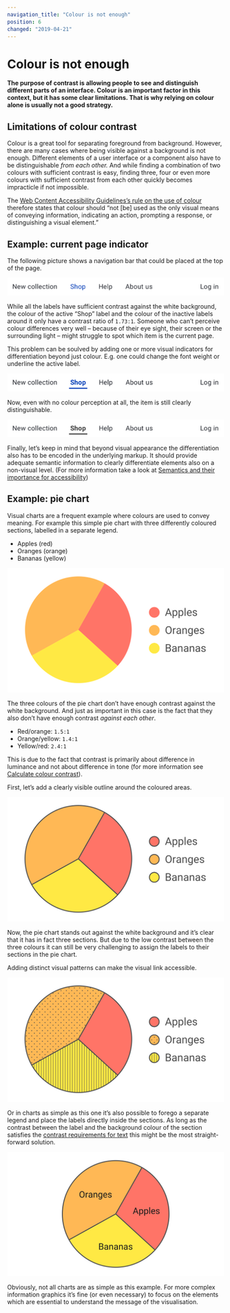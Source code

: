 ```yaml
---
navigation_title: "Colour is not enough"
position: 6
changed: "2019-04-21"
---
```


# Colour is not enough

**The purpose of contrast is allowing people to see and distinguish different parts of an interface. Colour is an important factor in this context, but it has some clear limitations. That is why relying on colour alone is usually not a good strategy.**

## Limitations of colour contrast

Colour is a great tool for separating foreground from background. However, there are many cases where being visible against a background is not enough. Different elements of a user interface or a component also have to be distinguishable *from each other.* And while finding a combination of two colours with sufficient contrast is easy, finding three, four or even more colours with sufficient contrast from each other quickly becomes impracticle if not impossible. 

The [Web Content Accessibility Guidelines’s rule on the use of colour](https://www.w3.org/TR/WCAG21/#use-of-color) therefore states that colour should “not [be] used as the only visual means of conveying information, indicating an action, prompting a response, or distinguishing a visual element.”

## Example: current page indicator

The following picture shows a navigation bar that could be placed at the top of the page.

![navigation bar with one active item, visually differentiated by its blue text colour](_media/navigation-currentItem-1.png)

While all the labels have sufficient contrast against the white background, the colour of the active “Shop” label and the colour of the inactive labels around it only have a contrast ratio of `1.73:1`. Someone who can’t perceive colour differences very well – because of their eye sight, their screen or the surrounding light – might struggle to spot which item is the current page.

This problem can be soulved by adding one or more visual indicators for differentiation beyond just colour. E.g. one could change the font weight or underline the active label.

![navigation bar with one active item, visually differentiated by its blue text colour, bold font and underline](_media/navigation-currentItem-2.1.png)

Now, even with no colour perception at all, the item is still clearly distinguishable.

![the same navigation bar picture as before but monochrome](_media/navigation-currentItem-2.1-monochrome.png)

Finally, let’s keep in mind that beyond visual appearance the differentiation also has to be encoded in the underlying markup. It should provide adequate semantic information to clearly differentiate elements also on a non-visual level. (For more information take a look at [Semantics and their importance for accessibility](/knowledge/semantics/))

## Example: pie chart

Visual charts are a frequent example where colours are used to convey meaning. For example this simple pie chart with three differently coloured sections, labelled in a separate legend.

- Apples (red)
- Oranges (orange)
- Bananas (yellow)

![Pie chart with three colour-coded sections, labelled in a separate legend](_media/pieChart-0.png)

The three colours of the pie chart don’t have enough contrast against the white background. And just as important in this case is the fact that they also don’t have enough contrast *against each other*.

- Red/orange: `1.5:1`
- Orange/yellow: `1.4:1`
- Yellow/red: `2.4:1`

This is due to the fact that contrast is primarily about difference in luminance and not about difference in tone (for more information see [Calculate colour contrast](/knowledge/colours-and-contrast/formula/)).

First, let’s add a clearly visible outline around the coloured areas.

![The same pie chart with a dark outline around the coloured areas](_media/pieChart-1.png)

Now, the pie chart stands out against the white background and it’s clear that it has in fact three sections. But due to the low contrast between the three colours it can still be very challenging to assign the labels to their sections in the pie chart.

Adding distinct visual patterns can make the visual link accessible.

![The same pie chart, now with dots filling one section and lines filling another](_media/pieChart-2.1.png)

Or in charts as simple as this one it’s also possible to forego a separate legend and place the labels directly inside the sections. As long as the contrast between the label and the background colour of the section satisfies the [contrast requirements for text](/knowledge/colours-and-contrast/text-contrast) this might be the most straight-forward solution.

![The same pie chart, without patterns but with the labels placed inside the three sections](_media/pieChart-2.2.png)

Obviously, not all charts are as simple as this example. For more complex information graphics it’s fine (or even necessary) to focus on the elements which are essential to understand the message of the visualisation. 